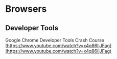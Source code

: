 # Browsers

## Developer Tools

Google Chrome Developer Tools Crash Course
[https://www.youtube.com/watch?v=x4q86IjJFag](https://www.youtube.com/watch?v=x4q86IjJFag)
